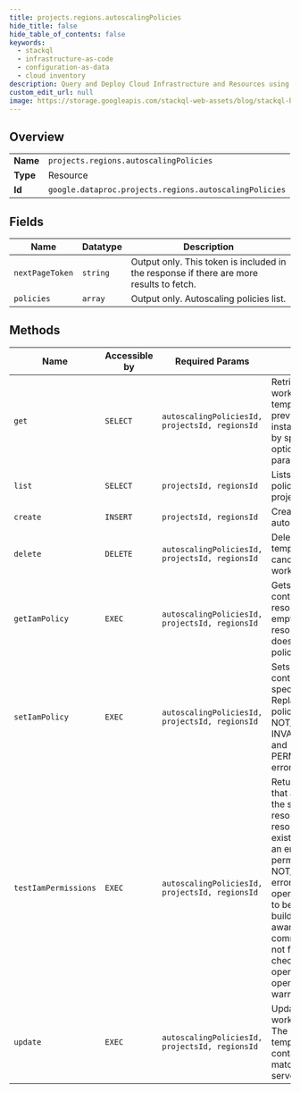 ```yaml
---
title: projects.regions.autoscalingPolicies
hide_title: false
hide_table_of_contents: false
keywords:
  - stackql
  - infrastructure-as-code
  - configuration-as-data
  - cloud inventory
description: Query and Deploy Cloud Infrastructure and Resources using SQL
custom_edit_url: null
image: https://storage.googleapis.com/stackql-web-assets/blog/stackql-blog-post-featured-image.png
---
```

  
    

## Overview
<table><tbody>
<tr><td><b>Name</b></td><td><code>projects.regions.autoscalingPolicies</code></td></tr>
<tr><td><b>Type</b></td><td>Resource</td></tr>
<tr><td><b>Id</b></td><td><code>google.dataproc.projects.regions.autoscalingPolicies</code></td></tr>
</tbody></table>

## Fields
| Name | Datatype | Description |
| ---- | -------- | ----------- |
| `nextPageToken` | `string` | Output only. This token is included in the response if there are more results to fetch. |
| `policies` | `array` | Output only. Autoscaling policies list. |
## Methods
| Name | Accessible by | Required Params | Description |
| ---- | ------------- | --------------- | ----------- |
| `get` | `SELECT` | `autoscalingPoliciesId, projectsId, regionsId` | Retrieves the latest workflow template.Can retrieve previously instantiated template by specifying optional version parameter. |
| `list` | `SELECT` | `projectsId, regionsId` | Lists autoscaling policies in the project. |
| `create` | `INSERT` | `projectsId, regionsId` | Creates new autoscaling policy. |
| `delete` | `DELETE` | `autoscalingPoliciesId, projectsId, regionsId` | Deletes a workflow template. It does not cancel in-progress workflows. |
| `getIamPolicy` | `EXEC` | `autoscalingPoliciesId, projectsId, regionsId` | Gets the access control policy for a resource. Returns an empty policy if the resource exists and does not have a policy set. |
| `setIamPolicy` | `EXEC` | `autoscalingPoliciesId, projectsId, regionsId` | Sets the access control policy on the specified resource. Replaces any existing policy.Can return NOT_FOUND, INVALID_ARGUMENT, and PERMISSION_DENIED errors. |
| `testIamPermissions` | `EXEC` | `autoscalingPoliciesId, projectsId, regionsId` | Returns permissions that a caller has on the specified resource. If the resource does not exist, this will return an empty set of permissions, not a NOT_FOUND error.Note: This operation is designed to be used for building permission-aware UIs and command-line tools, not for authorization checking. This operation may "fail open" without warning. |
| `update` | `EXEC` | `autoscalingPoliciesId, projectsId, regionsId` | Updates (replaces) workflow template. The updated template must contain version that matches the current server version. |

